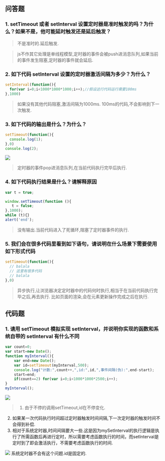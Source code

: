 ## 问答题  
### 1. setTimeout 或者 setInterval 设置定时器是准时触发的吗？为什么？如果不是，他可能延时触发还是延后触发？
>不是准时的.延后触发.

>js不作其它处理是单线程模型,定时器的事件会被push进消息队列,如果当前的事件发生阻塞,定时器的事件就会延后.

### 2. 如下代码 setInterval 设置的定时器激活间隔为多少？为什么？  
```js
setInterval(function(){
  for(var i=0;i<1000*1000*1000;i++);//假设这行代码运行需要100ms
},1000)
```  
>如果没有其他代码阻塞,激活间隔为1000ms.
>100ms的代码,不会影响到下一次触发.

### 3. 如下代码的输出是什么？为什么？  
```js
setTimeout(function(){
  console.log(1);
},0)
console.log(2);
```
![](https://work.mafengshe.com/static/upload/article/pic1568343478114.jpg)  
>定时器的事件pop进消息队列,在当前代码执行完毕后执行.

### 4. 如下代码执行结果是什么？请解释原因  
```js
var t = true;

window.setTimeout(function (){
   t = false;
},1000);
while (t){}
alert('end');
```  
>没有输出.当前代码进入了死循环,阻塞了定时器事件的执行.

### 5. 我们会在很多代码里看到如下语句，请说明在什么场景下需要使用如下形式代码  
```js
setTimeout(function(){
  // balala
  // 这里有很多代码
  // balala
},0)
```
>异步执行,让浏览器决定定时器中的代码何时执行,相当于在当前代码执行完毕之后,再去执行.
比如页面的渲染,会在元素更新操作完成之后在执行.

## 代码题  
### 1. 请用 setTimeout 模拟实现 setInterval，并说明你实现的函数和系统自带的 setInterval 有什么不同  
```js
var count=0;
var start=new Date();
function myInterval(){
    var end=new Date();
    var id=setTimeout(myInterval,500);
    console.log("计数:",count++,",id:",id,",事件间隔(伪):",end-start);
    start=end;
    if(count==2) for(var i=0;i<1000*1000*2500;i++);
}
myInterval();
```
![](https://work.mafengshe.com/static/upload/article/pic1568344759201.jpg)
>1. 由于不停的调用setTimeout,id在不停变化.  
2. 如果某一次代码执行时间超过定时器触发时间间隔,下一次定时器的触发时间不会得到补偿.   
3. 相对于系统定时器,时间间隔要大一些.这是因为mySetInterval的执行逻辑是执行了所需函数后再进行定时，所以需要考虑函数执行的时间，而setInterval是定时到了即会激活执行，不需要考虑函数执行的时间.  

![](https://work.mafengshe.com/static/upload/article/pic1568345121856.jpg)
系统定时器不会有这个问题.id是固定的.